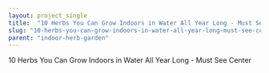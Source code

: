 ```yaml
---
layout: project_single
title:  "10 Herbs You Can Grow Indoors in Water All Year Long - Must See Center"
slug: "10-herbs-you-can-grow-indoors-in-water-all-year-long-must-see-center"
parent: "indoor-herb-garden"
---
```

10 Herbs You Can Grow Indoors in Water All Year Long - Must See Center